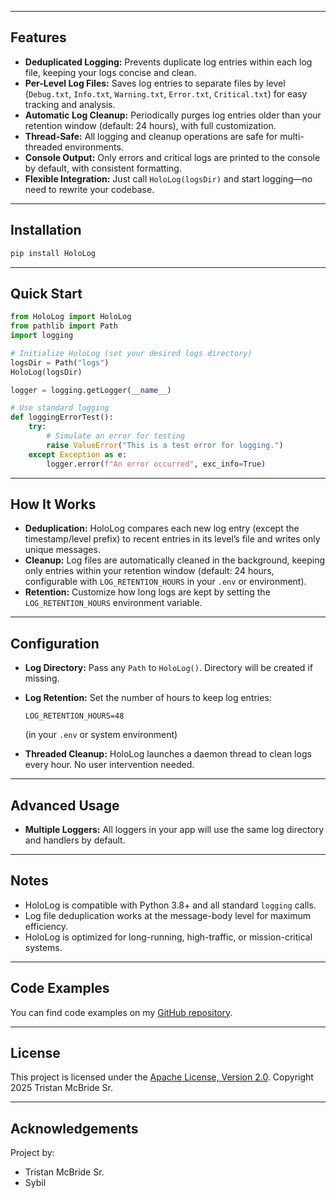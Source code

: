 ﻿
---

## Features

* **Deduplicated Logging:** Prevents duplicate log entries within each log file, keeping your logs concise and clean.
* **Per-Level Log Files:** Saves log entries to separate files by level (`Debug.txt`, `Info.txt`, `Warning.txt`, `Error.txt`, `Critical.txt`) for easy tracking and analysis.
* **Automatic Log Cleanup:** Periodically purges log entries older than your retention window (default: 24 hours), with full customization.
* **Thread-Safe:** All logging and cleanup operations are safe for multi-threaded environments.
* **Console Output:** Only errors and critical logs are printed to the console by default, with consistent formatting.
* **Flexible Integration:** Just call `HoloLog(logsDir)` and start logging—no need to rewrite your codebase.

---

## Installation

```bash
pip install HoloLog
```

---

## Quick Start

```python
from HoloLog import HoloLog
from pathlib import Path
import logging

# Initialize HoloLog (set your desired logs directory)
logsDir = Path("logs")
HoloLog(logsDir)

logger = logging.getLogger(__name__)

# Use standard logging
def loggingErrorTest():
    try:
        # Simulate an error for testing
        raise ValueError("This is a test error for logging.")
    except Exception as e:
        logger.error(f"An error occurred", exc_info=True)
```

---

## How It Works

* **Deduplication:**
  HoloLog compares each new log entry (except the timestamp/level prefix) to recent entries in its level’s file and writes only unique messages.
* **Cleanup:**
  Log files are automatically cleaned in the background, keeping only entries within your retention window (default: 24 hours, configurable with `LOG_RETENTION_HOURS` in your `.env` or environment).
* **Retention:**
  Customize how long logs are kept by setting the `LOG_RETENTION_HOURS` environment variable.

---

## Configuration

* **Log Directory:**
  Pass any `Path` to `HoloLog()`. Directory will be created if missing.

* **Log Retention:**
  Set the number of hours to keep log entries:

  ```
  LOG_RETENTION_HOURS=48
  ```

  (in your `.env` or system environment)

* **Threaded Cleanup:**
  HoloLog launches a daemon thread to clean logs every hour. No user intervention needed.

---

## Advanced Usage

* **Multiple Loggers:**
  All loggers in your app will use the same log directory and handlers by default.

---

## Notes

* HoloLog is compatible with Python 3.8+ and all standard `logging` calls.
* Log file deduplication works at the message-body level for maximum efficiency.
* HoloLog is optimized for long-running, high-traffic, or mission-critical systems.

---

## Code Examples

You can find code examples on my [GitHub repository](https://github.com/TristanMcBrideSr/TechBook).

---

## License

This project is licensed under the [Apache License, Version 2.0](LICENSE).
Copyright 2025 Tristan McBride Sr.

---

## Acknowledgements

Project by:
- Tristan McBride Sr.
- Sybil

